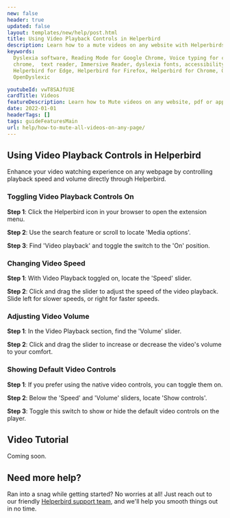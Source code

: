 ```yaml
---
new: false
header: true
updated: false
layout: templates/new/help/post.html
title: Using Video Playback Controls in Helperbird
description: Learn how to a mute videos on any website with Helperbirds browser extension.
keywords:
  Dyslexia software, Reading Mode for Google Chrome, Voice typing for chrome, Text to speech for
  chrome,  text reader, Immersive Reader, dyslexia fonts, accessibility software, dyslexia software,
  Helperbird for Edge, Helperbird for Firefox, Helperbird for Chrome, Opendyslexic for Chrome,
  OpenDyslexic

youtubeId: vwT8SAJfU3E
cardTitle: Videos
featureDescription: Learn how to Mute videos on any website, pdf or app.
date: 2022-01-01
headerTags: []
tags: guideFeaturesMain
url: help/how-to-mute-all-videos-on-any-page/
---
```


## Using Video Playback Controls in Helperbird

Enhance your video watching experience on any webpage by controlling playback speed and volume directly through Helperbird.

### Toggling Video Playback Controls On

**Step 1**: Click the Helperbird icon in your browser to open the extension menu.

**Step 2**: Use the search feature or scroll to locate 'Media options'.

**Step 3**: Find 'Video playback' and toggle the switch to the 'On' position.

### Changing Video Speed

**Step 1**: With Video Playback toggled on, locate the 'Speed' slider.

**Step 2**: Click and drag the slider to adjust the speed of the video playback. Slide left for slower speeds, or right for faster speeds.

### Adjusting Video Volume

**Step 1**: In the Video Playback section, find the 'Volume' slider.

**Step 2**: Click and drag the slider to increase or decrease the video's volume to your comfort.

### Showing Default Video Controls

**Step 1**: If you prefer using the native video controls, you can toggle them on.

**Step 2**: Below the 'Speed' and 'Volume' sliders, locate 'Show controls'.

**Step 3**: Toggle this switch to show or hide the default video controls on the player.


## Video Tutorial

Coming soon.

## Need more help?

Ran into a snag while getting started? No worries at all! Just reach out to our friendly [Helperbird support team](/support/), and we'll help you smooth things out in no time.

